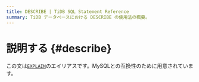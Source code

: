 ```yaml
---
title: DESCRIBE | TiDB SQL Statement Reference
summary: TiDB データベースにおける DESCRIBE の使用法の概要。
---
```


# 説明する {#describe}

この文は[`EXPLAIN`](/sql-statements/sql-statement-explain.md)のエイリアスです。MySQLとの互換性のために用意されています。
